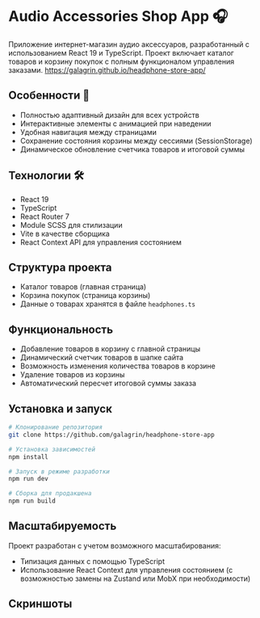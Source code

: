 # Audio Accessories Shop App 🎧

Приложение интернет-магазин аудио аксессуаров, разработанный с использованием React 19 и TypeScript. Проект включает каталог товаров и корзину покупок с полным функционалом управления заказами.
https://galagrin.github.io/headphone-store-app/

## Особенности 📝

-   Полностью адаптивный дизайн для всех устройств
-   Интерактивные элементы с анимацией при наведении
-   Удобная навигация между страницами
-   Сохранение состояния корзины между сессиями (SessionStorage)
-   Динамическое обновление счетчика товаров и итоговой суммы

## Технологии 🛠️

-   React 19
-   TypeScript
-   React Router 7
-   Module SCSS для стилизации
-   Vite в качестве сборщика
-   React Context API для управления состоянием

## Структура проекта

-   Каталог товаров (главная страница)
-   Корзина покупок (страница корзины)
-   Данные о товарах хранятся в файле `headphones.ts`

## Функциональность

-   Добавление товаров в корзину с главной страницы
-   Динамический счетчик товаров в шапке сайта
-   Возможность изменения количества товаров в корзине
-   Удаление товаров из корзины
-   Автоматический пересчет итоговой суммы заказа

## Установка и запуск

```bash
# Клонирование репозитория
git clone https://github.com/galagrin/headphone-store-app

# Установка зависимостей
npm install

# Запуск в режиме разработки
npm run dev

# Сборка для продакшена
npm run build
```

## Масштабируемость

Проект разработан с учетом возможного масштабирования:

-   Типизация данных с помощью TypeScript
-   Использование React Context для управления состоянием (с возможностью замены на Zustand или MobX при необходимости)

## Скриншоты

